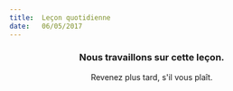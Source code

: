 ```yaml
---
title:  Leçon quotidienne
date:   06/05/2017
---
```


### <center>Nous travaillons sur cette leçon.</center>
<center>Revenez plus tard, s'il vous plaît.</center>